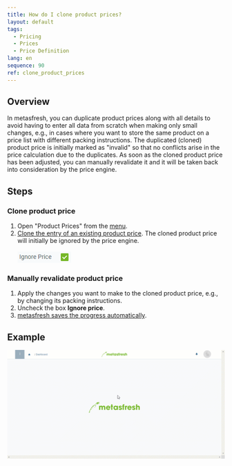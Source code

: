 ```yaml
---
title: How do I clone product prices?
layout: default
tags:
  - Pricing
  - Prices
  - Price Definition
lang: en
sequence: 90
ref: clone_product_prices
---
```


## Overview
In metasfresh, you can duplicate product prices along with all details to avoid having to enter all data from scratch when making only small changes, e.g., in cases where you want to store the same product on a price list with different packing instructions. The duplicated (cloned) product price is initially marked as "invalid" so that no conflicts arise in the price calculation due to the duplicates. As soon as the cloned product price has been adjusted, you can manually revalidate it and it will be taken back into consideration by the price engine.

## Steps

### Clone product price
1. Open "Product Prices" from the [menu](Menu).
1. [Clone the entry of an existing product price](clone_record_window). The cloned product price will initially be ignored by the price engine.<br><br>![Checkbox "Ignore price"=Y](assets/Ignore_price.png)

### Manually revalidate product price
1. Apply the changes you want to make to the cloned product price, e.g., by changing its packing instructions.
1. Uncheck the box **Ignore price**.
1. [metasfresh saves the progress automatically](Saveindicator).

## Example
![](assets/Clone_product_prices.gif)
